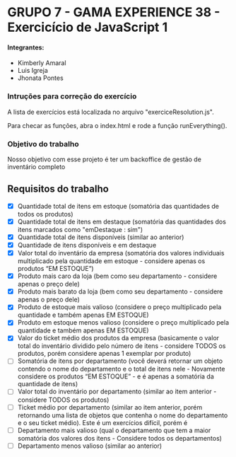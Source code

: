 # GRUPO 7 - GAMA EXPERIENCE 38 - Exercicício de JavaScript 1

#### Integrantes: 

* Kimberly Amaral
* Luis Igreja
* Jhonata Pontes

### Intruções para correção do exercício

A lista de exercícios está localizada no arquivo "exerciceResolution.js".

Para checar as funções, abra o index.html e rode a função runEverything().


### Objetivo do trabalho
Nosso objetivo com esse projeto é ter um backoffice de gestão de inventário completo 

## Requisitos do trabalho

- [x] Quantidade total de itens em estoque (somatória das quantidades de todos os produtos)
- [x] Quantidade total de itens em destaque (somatória das quantidades dos itens marcados como "emDestaque : sim")
- [x] Quantidade total de itens disponíveis (similar ao anterior)
- [x] Quantidade de itens disponíveis e em destaque
- [x] Valor total do inventário da empresa (somatória dos valores individuais multiplicado pela quantidade em estoque - considere apenas os produtos “EM ESTOQUE”)
- [x] Produto mais caro da loja (bem como seu departamento - considere apenas o preço dele)
- [x] Produto mais barato da loja (bem como seu departamento - considere apenas o preço dele)
- [x] Produto de estoque mais valioso (considere o preço multiplicado pela quantidade e também apenas EM ESTOQUE)
- [x] Produto em estoque menos valioso (considere o preço multiplicado pela quantidade e também apenas EM ESTOQUE)
- [x] Valor do ticket médio dos produtos da empresa (basicamente o valor total do inventário dividido pelo número de itens - considere TODOS os produtos, porém considere apenas 1 exemplar por produto)
- [ ] Somatória de itens por departamento (você deverá retornar um objeto contendo o nome do departamento e o total de itens nele - Novamente considere os produtos “EM ESTOQUE” - e é apenas a somatória da quantidade de itens)
- [ ] Valor total do inventário por departamento (similar ao item anterior - considere TODOS os produtos)
- [ ] Ticket médio por departamento (similar ao item anterior, porém retornando uma lista de objetos que contenha o nome do departamento e o seu ticket médio). Este é um exercícios difícil, porém é 
- [ ] Departamento mais valioso (qual o departamento que tem a maior somatória dos valores dos itens - Considere todos os departamentos)
- [ ] Departamento menos valioso (similar ao anterior)
